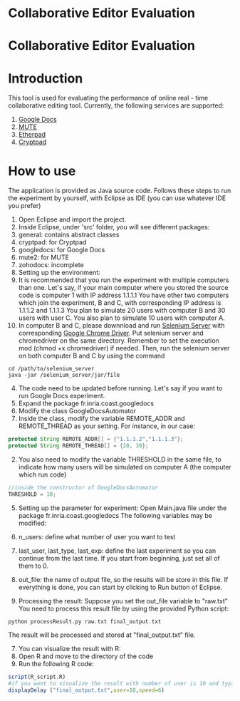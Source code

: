 Collaborative Editor Evaluation
===============================
Collaborative Editor Evaluation
===============================
# Introduction

This tool is used for evaluating the performance of online real - time collaborative editing tool. 
Currently, the following services are supported:
1. [Google Docs](https://docs.google.com)
2. [MUTE](https://github.com/MatthieuNICOLAS/mute-demo)
3. [Etherpad](http://etherpad.org/)
4. [Cryptpad](https://github.com/cjdelisle/cryptpad)

# How to use
The application is provided as Java source code. Follows these steps to run the experiment by yourself, with Eclipse as IDE (you can use whatever IDE you prefer)
1. Open Eclipse and import the project.
2. Inside Eclipse, under 'src' folder, you will see different packages:
  1. general: contains abstract classes
  2. cryptpad: for Cryptpad
  3. googledocs: for Google Docs
  4. mute2: for MUTE
  5. zohodocs: incomplete
3. Setting up the environment:
  1. It is recommended that you run the experiment with multiple computers than one.
Let's say, if your main computer where you stored the source code is computer 1 with IP address 1.1.1.1
You have other two computers which join the experiment, B and C, with corresponding IP address is 1.1.1.2 and 1.1.1.3
You plan to simulate 20 users with computer B and 30 users with user C.
You also plan to simulate 10 users with computer A.
  2. In computer B and C, please downnload and run [Selenium Server](http://www.seleniumhq.org/download/) with corresponding [Google Chrome Driver](https://sites.google.com/a/chromium.org/chromedriver/).
Put selenium server and chromedriver on the same directory.
Remember to set the execution mod (chmod +x chromedriver) if needed.
Then, run the selenium server on both computer B and C by using the command
```
cd /path/to/selenium_server
java -jar /selenium_server/jar/file
```
4. The code need to be updated before running. Let's say if you want to run Google Docs experiment.
  1. Expand the package fr.inria.coast.googledocs
  2. Modify the class GoogleDocsAutomator
   1. Inside the class, modify the variable REMOTE_ADDR and REMOTE_THREAD as your setting.
For instance, in our case:
```java
protected String REMOTE_ADDR[] = {"1.1.1.2","1.1.1.3"};
protected String REMOTE_THREAD[] = {20, 30};
```
   2. You also need to modify the variable THRESHOLD in the same file, to indicate how many users will be simulated on computer A (the computer which run code)
```java
//inside the constructor of GoogleDocsAutomator
THRESHOLD = 10;
```

5. Setting up the parameter for experiment:
Open Main.java file under the package fr.inria.coast.googledocs
The following variables may be modified:
  1. n_users: define what number of user you want to test
  2. last_user, last_type, last_exp: define the last experiment so you can continue from the last time. If you start from beginning, just set all of them to 0.
  3. out_file: the name of output file, so the results will be store in this file.
If everything is done, you can start by clicking to Run button of Eclipse.

6. Processing the result:
Suppose you set the out_file variable to "raw.txt"
You need to process this result file by using the provided Python script:
```
python processResult.py raw.txt final_output.txt
```
The result will be processed and stored at "final_output.txt" file.

7. You can visualize the result with R:
  1. Open R and move to the directory of the code
  2. Run the following R code:
```R
script(R_script.R)
#if you want to visualize the result with number of user is 10 and typing speed is 6
displayDelay ("final_output.txt",user=10,speed=6)
```